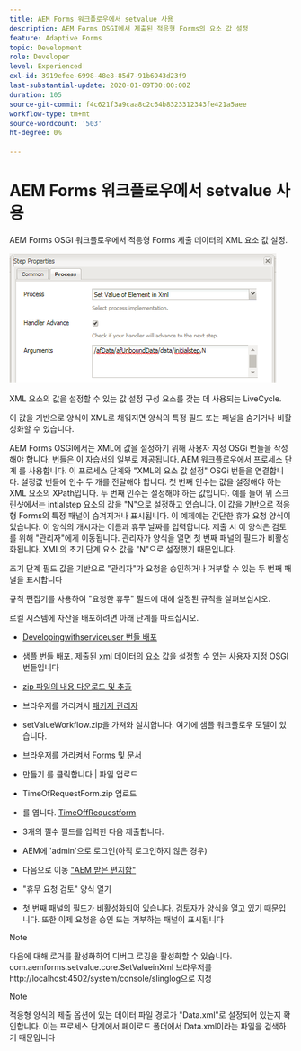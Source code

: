 ```yaml
---
title: AEM Forms 워크플로우에서 setvalue 사용
description: AEM Forms OSGI에서 제출된 적응형 Forms의 요소 값 설정
feature: Adaptive Forms
topic: Development
role: Developer
level: Experienced
exl-id: 3919efee-6998-48e8-85d7-91b6943d23f9
last-substantial-update: 2020-01-09T00:00:00Z
duration: 105
source-git-commit: f4c621f3a9caa8c2c64b8323312343fe421a5aee
workflow-type: tm+mt
source-wordcount: '503'
ht-degree: 0%

---
```


# AEM Forms 워크플로우에서 setvalue 사용

AEM Forms OSGI 워크플로우에서 적응형 Forms 제출 데이터의 XML 요소 값 설정.

![SetValue](assets/setvalue.png)

XML 요소의 값을 설정할 수 있는 값 설정 구성 요소를 갖는 데 사용되는 LiveCycle.

이 값을 기반으로 양식이 XML로 채워지면 양식의 특정 필드 또는 패널을 숨기거나 비활성화할 수 있습니다.

AEM Forms OSGI에서는 XML에 값을 설정하기 위해 사용자 지정 OSGi 번들을 작성해야 합니다. 번들은 이 자습서의 일부로 제공됩니다.
AEM 워크플로우에서 프로세스 단계 를 사용합니다. 이 프로세스 단계와 &quot;XML의 요소 값 설정&quot; OSGi 번들을 연결합니다.
설정값 번들에 인수 두 개를 전달해야 합니다. 첫 번째 인수는 값을 설정해야 하는 XML 요소의 XPath입니다. 두 번째 인수는 설정해야 하는 값입니다.
예를 들어 위 스크린샷에서는 intialstep 요소의 값을 &quot;N&quot;으로 설정하고 있습니다.
이 값을 기반으로 적응형 Forms의 특정 패널이 숨겨지거나 표시됩니다.
이 예제에는 간단한 휴가 요청 양식이 있습니다. 이 양식의 개시자는 이름과 휴무 날짜를 입력합니다. 제출 시 이 양식은 검토를 위해 &quot;관리자&quot;에게 이동됩니다. 관리자가 양식을 열면 첫 번째 패널의 필드가 비활성화됩니다. XML의 초기 단계 요소 값을 &quot;N&quot;으로 설정했기 때문입니다.

초기 단계 필드 값을 기반으로 &quot;관리자&quot;가 요청을 승인하거나 거부할 수 있는 두 번째 패널을 표시합니다

규칙 편집기를 사용하여 &quot;요청한 휴무&quot; 필드에 대해 설정된 규칙을 살펴보십시오.

로컬 시스템에 자산을 배포하려면 아래 단계를 따르십시오.

* [Developingwithserviceuser 번들 배포](/help/forms/assets/common-osgi-bundles/DevelopingWithServiceUser.jar)

* [샘플 번들 배포](/help/forms/assets/common-osgi-bundles/SetValueApp.core-1.0-SNAPSHOT.jar). 제출된 xml 데이터의 요소 값을 설정할 수 있는 사용자 지정 OSGI 번들입니다

* [zip 파일의 내용 다운로드 및 추출](assets/setvalueassets.zip)
* 브라우저를 가리켜서 [패키지 관리자](http://localhost:4502/crx/packmgr/index.jsp)
* setValueWorkflow.zip을 가져와 설치합니다. 여기에 샘플 워크플로우 모델이 있습니다.
* 브라우저를 가리켜서 [Forms 및 문서](http://localhost:4502/aem/forms.html/content/dam/formsanddocuments)
* 만들기 를 클릭합니다 | 파일 업로드
* TimeOfRequestForm.zip 업로드
* 를 엽니다. [TimeOffRequestform](http://localhost:4502/content/dam/formsanddocuments/timeoffapplication/jcr:content?wcmmode=disabled)
* 3개의 필수 필드를 입력한 다음 제출합니다.
* AEM에 &#39;admin&#39;으로 로그인(아직 로그인하지 않은 경우)
* 다음으로 이동 [&quot;AEM 받은 편지함&quot;](http://localhost:4502/aem/inbox)
* &quot;휴무 요청 검토&quot; 양식 열기
* 첫 번째 패널의 필드가 비활성화되어 있습니다. 검토자가 양식을 열고 있기 때문입니다. 또한 이제 요청을 승인 또는 거부하는 패널이 표시됩니다

>[!NOTE]
>
>다음에 대해 로거를 활성화하여 디버그 로깅을 활성화할 수 있습니다.
>com.aemforms.setvalue.core.SetValueinXml
>브라우저를 http://localhost:4502/system/console/slinglog으로 지정

>[!NOTE]
>
>적응형 양식의 제출 옵션에 있는 데이터 파일 경로가 &quot;Data.xml&quot;로 설정되어 있는지 확인합니다. 이는 프로세스 단계에서 페이로드 폴더에서 Data.xml이라는 파일을 검색하기 때문입니다
